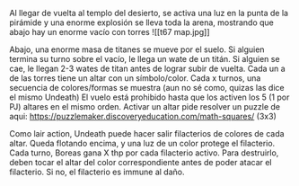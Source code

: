 
Al llegar de vuelta al templo del desierto, se activa una luz en la punta de la pirámide y una enorme explosión se lleva toda la arena, mostrando que abajo hay un enorme vacío con torres ![[t67 map.jpg]]

Abajo, una enorme masa de titanes se mueve por el suelo. Si alguien termina su turno sobre el vacío, le llega un wate de un titán.
Si alguien se cae, le llegan 2-3 wates de titan antes de lograr subir de vuelta.
Cada un a de las torres tiene un altar con un símbolo/color.
Cada x turnos, una secuencia de colores/formas se muestra (aun no sé como, quizas las dice el mismo Undeath)
El vuelo está prohibido hasta que los activen los 5 (1 por PJ) altares en el mismo orden. Activar un altar pide resolver un puzzle de aqui: https://puzzlemaker.discoveryeducation.com/math-squares/ (3x3)

Como lair action, Undeath puede hacer salir filacterios de colores de cada altar. Queda flotando encima, y una luz de un color protege el filacterio. Cada turno, Boreas gana X thp por cada filacterio activo. Para destruirlo, deben tocar el altar del color correspondiente antes de poder atacar el filacterio. Si no, el filacterio es immune al daño.
